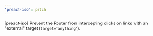 ```yaml
---
'preact-iso': patch
---
```


[preact-iso] Prevent the Router from intercepting clicks on links with an "external" target (`target="anything"`).
